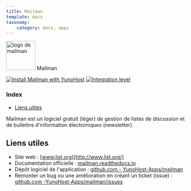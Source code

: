 ```yaml
---
title: Mailman
template: docs
taxonomy:
    category: docs, apps
---
```


<img src="/images/mailman_logo.svg" height="80px" alt="logo de mailman"> Mailman

[![Install Mailman with YunoHost](https://install-app.yunohost.org/install-with-yunohost.png)](https://install-app.yunohost.org/?app=mailman) [![Integration level](https://dash.yunohost.org/integration/mailman.svg)](https://dash.yunohost.org/appci/app/mailman)

### Index

- [Liens utiles](#liens-utiles)

Mailman est un logiciel gratuit (léger) de gestion de listes de discussion et de bulletins d'information électroniques (newsletter).

## Liens utiles

+ Site web : [www.list.org](http://www.list.org/)
+ Documentation officielle : [mailman.readthedocs.io](https://mailman.readthedocs.io/)
+ Dépôt logiciel de l'application : [github.com - YunoHost-Apps/mailman](https://github.com/YunoHost-Apps/mailman_ynh)
+ Remonter un bug ou une amélioration en créant un ticket (issue) : [github.com -YunoHost-Apps/mailman/issues](https://github.com/YunoHost-Apps/mailman_ynh/issues)
